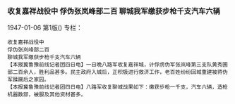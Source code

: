 ### 收复嘉祥战役中  俘伪张岚峰部二百  聊城我军缴获步枪千支汽车六辆

1947-01-06
第1版()
专栏：

    收复嘉祥战役中
    俘伪张岚峰部二百
    聊城我军缴获步枪千支汽车六辆
    【本报冀鲁豫前线记者团四日电】一日晚八路军收复嘉祥城，计俘虏伪军张岚峰第三支队黄秀圃部二百余人，胜利品甚多。民主政府入城后，正积极进行救济工作，老百姓纷纷回城重建被蒋伪军蹂躏后之家园。
    【本报冀鲁豫前线记者团四日电】八路军收复聊城战果如下：缴获步枪一千支，汽车六辆，造枪机器数部，被服及其他资材甚多。
